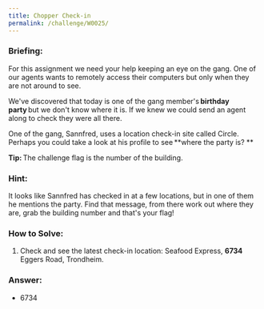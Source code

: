 ```yaml
---
title: Chopper Check-in
permalink: /challenge/W0025/
---
```


### Briefing: 
For this assignment we need your help keeping an eye on the gang. One of our agents wants to remotely access their computers but only when they are not around to see. 

We've discovered that today is one of the gang member's **birthday party** but we don't know where it is. If we knew we could send an agent along to check they were all there. 

One of the gang, Sannfred, uses a location check-in site called Circle. Perhaps you could take a look at his profile to see **where the party is? **

**Tip:** The challenge flag is the number of the building. 

### Hint:
It looks like Sannfred has checked in at a few locations, but in one of them he mentions the party. Find that message, from there work out where they are, grab the building number and that's your flag!

### How to Solve: 
1. Check and see the latest check-in location: Seafood Express, **6734** Eggers Road, Trondheim. 

### Answer:
- 6734